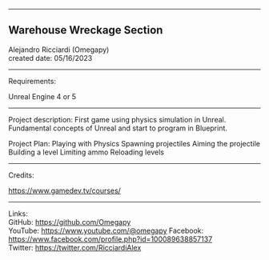 -----------------------------------------------------------------------------------------------------------------------------
Warehouse Wreckage Section
-----------------------------------------------------------------------------------------------------------------------------

 Alejandro Ricciardi (Omegapy)  
 created date: 05/16/2023  

-----------------------------------------------------------------------------------------------------------------------------
Requirements:  

Unreal Engine 4 or 5 

-----------------------------------------------------------------------------------------------------------------------------
Project description:
First game using physics simulation in Unreal. Fundamental concepts of Unreal and start to program in Blueprint.

Project Plan:
  Playing with Physics
  Spawning projectiles
  Aiming the projectile
  Building a level
  Limiting ammo
  Reloading levels 


-----------------------------------------------------------------------------------------------------------------------------
Credits:

https://www.gamedev.tv/courses/

-----------------------------------------------------------------------------------------------------------------------------

Links:  
GitHub: https://github.com/Omegapy  
YouTube: https://www.youtube.com/@omegapy
Facebook: https://www.facebook.com/profile.php?id=100089638857137  
Twitter: https://twitter.com/RicciardiAlex


